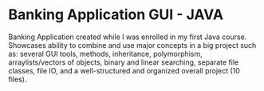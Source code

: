 # Banking Application GUI - JAVA
Banking Application created while I was enrolled in my first Java course. Showcases ability to combine and use major concepts in a big project such as: several GUI tools, methods, inheritance, polymorphism, arraylists/vectors of objects, binary and linear searching, separate file classes, file IO, and a well-structured and organized overall project (10 files). 
